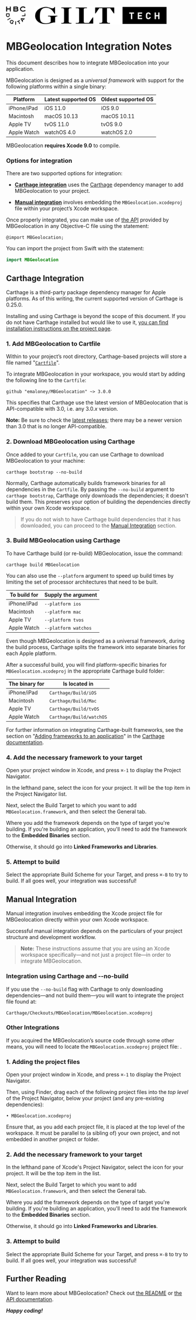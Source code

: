 ![HBC Digital logo](https://raw.githubusercontent.com/gilt/Cleanroom/master/Assets/hbc-digital-logo.png)     
![Gilt Tech logo](https://raw.githubusercontent.com/gilt/Cleanroom/master/Assets/gilt-tech-logo.png)

# MBGeolocation Integration Notes

This document describes how to integrate MBGeolocation into your application.

MBGeolocation is designed as a *universal framework* with support for the following platforms within a single binary:

Platform|Latest supported OS|Oldest supported OS
--------|-------------------|-------------------
iPhone/iPad|iOS 11.0|iOS 9.0
Macintosh|macOS 10.13|macOS 10.11
Apple TV|tvOS 11.0|tvOS 9.0
Apple Watch|watchOS 4.0|watchOS 2.0

MBGeolocation **requires Xcode 9.0** to compile.

### Options for integration

There are two supported options for integration:

- **[Carthage integration](#carthage-integration)** uses the [Carthage](https://github.com/Carthage/Carthage) dependency manager to add MBGeolocation to your project.

- **[Manual integration](#manual-integration)** involves embedding the `MBGeolocation.xcodeproj` file within your project’s Xcode workspace.

Once properly integrated, you can make use of [the API](https://rawgit.com/emaloney/MBGeolocation/master/Documentation/API/index.html) provided by MBGeolocation in any Objective-C file using the statement:

```objc
@import MBGeolocation;
```

You can import the project from Swift with the statement:

```swift
import MBGeolocation
```


## Carthage Integration

Carthage is a third-party package dependency manager for Apple platforms. As of this writing, the current supported version of Carthage is 0.25.0.

Installing and using Carthage is beyond the scope of this document. If you do not have Carthage installed but would like to use it, [you can find installation instructions on the project page](https://github.com/Carthage/Carthage#installing-carthage). 

### 1. Add MBGeolocation to Cartfile

Within to your project’s root directory, Carthage-based projects will store a file named "[`Cartfile`](https://github.com/Carthage/Carthage/blob/master/Documentation/Artifacts.md#cartfile)".

To integrate MBGeolocation in your workspace, you would start by adding the following line to the `Cartfile`:

```
github "emaloney/MBGeolocation" ~> 3.0.0
```

This specifies that Carthage use the latest version of MBGeolocation that is API-compatible with 3.0, i.e. any 3.0.*x* version.

**Note:** Be sure to check the [latest releases](https://github.com/emaloney/MBGeolocation/releases); there may be a newer version than 3.0 that is no longer API-compatible.

### 2. Download MBGeolocation using Carthage

Once added to your `Cartfile`, you can use Carthage to download MBGeolocation to your machine:

```
carthage bootstrap --no-build
```

Normally, Carthage automatically builds framework binaries for all dependencies in the `Cartfile`. By passing the `--no-build` argument to `carthage bootstrap`, Carthage only downloads the dependencies; it doesn't build them. This preserves your option of building the dependencies directly within your own Xcode workspace.

> If you do not wish to have Carthage build dependencies that it has downloaded, you can proceed to the [Manual Integration](#manual-integration) section.

### 3. Build MBGeolocation using Carthage

To have Carthage build (or re-build) MBGeolocation, issue the command:

```
carthage build MBGeolocation
```

You can also use the `--platform` argument to speed up build times by limiting the set of processor architectures that need to be built.

To build for|Supply the argument
------------|-------------------
iPhone/iPad|`--platform ios`
Macintosh|`--platform mac`
Apple TV|`--platform tvos`
Apple Watch|`--platform watchos`


Even though MBGeolocation is designed as a universal framework, during the build process, Carthage splits the framework into separate binaries for each Apple platform.

After a successful build, you will find platform-specific binaries for `MBGeolocation.xcodeproj` in the appropriate Carthage build folder:

The binary for|Is located in
--------------|-------------
iPhone/iPad|`Carthage/Build/iOS`
Macintosh|`Carthage/Build/Mac`
Apple TV|`Carthage/Build/tvOS`
Apple Watch|`Carthage/Build/watchOS`


For further information on integrating Carthage-built frameworks, see the section on "[Adding frameworks to an application](https://github.com/Carthage/Carthage#adding-frameworks-to-an-application)" in the [Carthage documentation](https://github.com/Carthage/Carthage#carthage--).

### 4. Add the necessary framework to your target

Open your project window in Xcode, and press `⌘-1` to display the Project Navigator.

In the lefthand pane, select the icon for your project. It will be the top item in the Project Navigator list.

Next, select the Build Target to which you want to add `MBGeolocation.framework`, and then select the General tab.

Where you add the framework depends on the type of target you're building. If you're building an application, you'll need to add the framework to the **Embedded Binaries** section.

Otherwise, it should go into **Linked Frameworks and Libraries**.


### 5. Attempt to build

Select the appropriate Build Scheme for your Target, and press `⌘-B` to try to build. If all goes well, your integration was successful!


## Manual Integration

Manual integration involves embedding the Xcode project file for MBGeolocation directly within your own Xcode workspace.

Successful manual integration depends on the particulars of your project structure and development workflow.

> **Note:** These instructions assume that you are using an Xcode workspace specifically—and not just a project file—in order to integrate MBGeolocation.

### Integration using Carthage and --no-build

If you use the `--no-build` flag with Carthage to only downloading dependencies—and not build them—you will want to integrate the project file found at:

```
Carthage/Checkouts/MBGeolocation/MBGeolocation.xcodeproj
```

### Other Integrations

If you acquired the MBGeolocation’s source code through some other means, you will need to locate the `MBGeolocation.xcodeproj` project file: .

### 1. Adding the project files

Open your project window in Xcode, and press `⌘-1` to display the Project Navigator.

Then, using Finder, drag each of the following project files into the *top level* of the Project Navigator, below your project (and any pre-existing dependencies):

```
• MBGeolocation.xcodeproj
```

Ensure that, as you add each project file, it is placed at the top level of the workspace. It must be parallel to (a sibling of) your own project, and not embedded in another project or folder.

### 2. Add the necessary framework to your target

In the lefthand pane of Xcode's Project Navigator, select the icon for your project. It will be the top item in the list.

Next, select the Build Target to which you want to add `MBGeolocation.framework`, and then select the General tab.

Where you add the framework depends on the type of target you're building. If you're building an application, you'll need to add the framework to the **Embedded Binaries** section.

Otherwise, it should go into **Linked Frameworks and Libraries**.


### 3. Attempt to build

Select the appropriate Build Scheme for your Target, and press `⌘-B` to try to build. If all goes well, your integration was successful!


## Further Reading

Want to learn more about MBGeolocation? Check out [the README](https://github.com/emaloney/MBGeolocation/blob/master/README.md) or [the API documentation](https://rawgit.com/emaloney/MBGeolocation/master/Documentation/API/index.html).

**_Happy coding!_**
